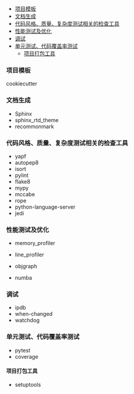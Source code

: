 
<!-- vim-markdown-toc GFM -->

- [项目模板](#项目模板)
- [文档生成](#文档生成)
- [代码风格、质量、复杂度测试相关的检查工具](#代码风格质量复杂度测试相关的检查工具)
- [性能测试及优化](#性能测试及优化)
- [调试](#调试)
- [单元测试、代码覆盖率测试](#单元测试代码覆盖率测试)
  - [项目打包工具](#项目打包工具)

<!-- vim-markdown-toc -->




### 项目模板
cookiecutter


### 文档生成
- Sphinx
- sphinx_rtd_theme
- recommonmark


### 代码风格、质量、复杂度测试相关的检查工具
- yapf
- autopep8
- isort
- pylint
- flake8
- mypy
- mccabe
- rope
- python-language-server
- jedi


### 性能测试及优化
- memory_profiler 
- line_profiler
- objgraph

- numba


### 调试
- ipdb
- when-changed
- watchdog


### 单元测试、代码覆盖率测试
- pytest
- coverage


#### 项目打包工具
- setuptools
